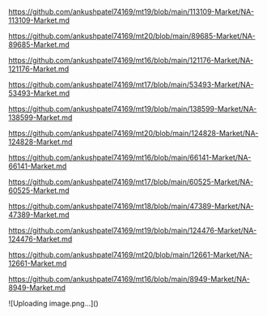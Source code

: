 <p><a href="https://github.com/ankushpatel74169/mt19/blob/main/113109-Market/NA-113109-Market.md">https://github.com/ankushpatel74169/mt19/blob/main/113109-Market/NA-113109-Market.md</a></p><p><a href="https://github.com/ankushpatel74169/mt20/blob/main/89685-Market/NA-89685-Market.md">https://github.com/ankushpatel74169/mt20/blob/main/89685-Market/NA-89685-Market.md</a></p><p><a href="https://github.com/ankushpatel74169/mt16/blob/main/121176-Market/NA-121176-Market.md">https://github.com/ankushpatel74169/mt16/blob/main/121176-Market/NA-121176-Market.md</a></p><p><a href="https://github.com/ankushpatel74169/mt17/blob/main/53493-Market/NA-53493-Market.md">https://github.com/ankushpatel74169/mt17/blob/main/53493-Market/NA-53493-Market.md</a></p><p><a href="https://github.com/ankushpatel74169/mt19/blob/main/138599-Market/NA-138599-Market.md">https://github.com/ankushpatel74169/mt19/blob/main/138599-Market/NA-138599-Market.md</a></p><p><a href="https://github.com/ankushpatel74169/mt20/blob/main/124828-Market/NA-124828-Market.md">https://github.com/ankushpatel74169/mt20/blob/main/124828-Market/NA-124828-Market.md</a></p><p><a href="https://github.com/ankushpatel74169/mt16/blob/main/66141-Market/NA-66141-Market.md">https://github.com/ankushpatel74169/mt16/blob/main/66141-Market/NA-66141-Market.md</a></p><p><a href="https://github.com/ankushpatel74169/mt17/blob/main/60525-Market/NA-60525-Market.md">https://github.com/ankushpatel74169/mt17/blob/main/60525-Market/NA-60525-Market.md</a></p><p><a href="https://github.com/ankushpatel74169/mt18/blob/main/47389-Market/NA-47389-Market.md">https://github.com/ankushpatel74169/mt18/blob/main/47389-Market/NA-47389-Market.md</a></p><p><a href="https://github.com/ankushpatel74169/mt19/blob/main/124476-Market/NA-124476-Market.md">https://github.com/ankushpatel74169/mt19/blob/main/124476-Market/NA-124476-Market.md</a></p><p><a href="https://github.com/ankushpatel74169/mt20/blob/main/12661-Market/NA-12661-Market.md">https://github.com/ankushpatel74169/mt20/blob/main/12661-Market/NA-12661-Market.md</a></p><p><a href="https://github.com/ankushpatel74169/mt16/blob/main/8949-Market/NA-8949-Market.md">https://github.com/ankushpatel74169/mt16/blob/main/8949-Market/NA-8949-Market.md</a></p>
![Uploading image.png…]()
